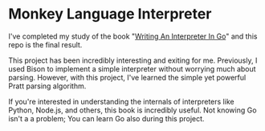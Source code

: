 # Monkey Language Interpreter

I've completed my study of the book "[Writing An Interpreter In Go](https://interpreterbook.com/)" and this repo is the final result.

This project has been incredibly interesting and exiting for me. Previously, I used Bison to implement a simple interpreter without worrying much about parsing. However, with this project, I've learned the simple yet powerful Pratt parsing algorithm.

If you're interested in understanding the internals of interpreters like Python, Node.js, and others, this book is incredibly useful. Not knowing Go isn't a a problem; You can learn Go also during this project.
